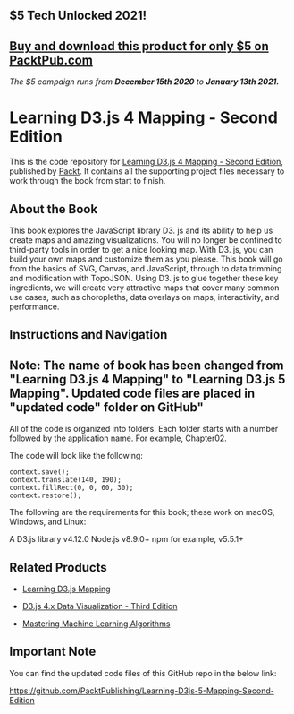 ## $5 Tech Unlocked 2021!
[Buy and download this product for only $5 on PacktPub.com](https://www.packtpub.com/)
-----
*The $5 campaign         runs from __December 15th 2020__ to __January 13th 2021.__*

# Learning D3.js 4 Mapping - Second Edition
This is the code repository for [Learning D3.js 4 Mapping - Second Edition](https://www.packtpub.com/web-development/learning-d3js-4-mapping-second-edition?utm_source=github&utm_medium=repository&utm_campaign=9781787280175), published by [Packt](https://www.packtpub.com/?utm_source=github). It contains all the supporting project files necessary to work through the book from start to finish.
## About the Book
This book explores the JavaScript library D3. js and its ability to help us create maps and amazing visualizations. You will no longer be confined to third-party tools in order to get a nice looking map. With D3. js, you can build your own maps and customize them as you please. This book will go from the basics of SVG, Canvas, and JavaScript, through to data trimming and modification with TopoJSON. Using D3. js to glue together these key ingredients, we will create very attractive maps that cover many common use cases, such as choropleths, data overlays on maps, interactivity, and performance.


## Instructions and Navigation
## Note: The name of book has been changed from "Learning D3.js 4 Mapping" to "Learning D3.js 5 Mapping". Updated code files are placed in "updated code" folder on GitHub"

All of the code is organized into folders. Each folder starts with a number followed by the application name. For example, Chapter02.



The code will look like the following:
```
context.save();
context.translate(140, 190);
context.fillRect(0, 0, 60, 30);
context.restore();
```

The following are the requirements for this book; these work on macOS, Windows,
and Linux:

A D3.js library v4.12.0
Node.js v8.9.0+
npm for example, v5.5.1+

## Related Products
* [Learning D3.js Mapping](https://www.packtpub.com/web-development/learning-d3js-mapping?utm_source=github&utm_medium=repository&utm_campaign=9781783985609)

* [D3.js 4.x Data Visualization - Third Edition](https://www.packtpub.com/web-development/d3js-4x-data-visualization-third-edition?utm_source=github&utm_medium=repository&utm_campaign=9781787120358)

* [Mastering Machine Learning Algorithms](https://www.packtpub.com/big-data-and-business-intelligence/mastering-machine-learning-algorithms?utm_source=github&utm_medium=repository&utm_campaign=9781788621113)

## Important Note
You can find the updated code files of this GitHub repo in the below link:

https://github.com/PacktPublishing/Learning-D3js-5-Mapping-Second-Edition
